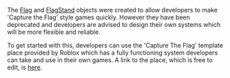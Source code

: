 The [Flag](https://create.roblox.com/docs/reference/engine/classes/Flag) and [FlagStand](https://create.roblox.com/docs/reference/engine/classes/FlagStand) objects were created to allow developers to make
'Capture the Flag' style games quickly. However they have been deprecated and
developers are advised to design their own systems which will be more flexible
and reliable.

To get started with this, developers can use the 'Capture The Flag' template
place provided by Roblox which has a fully functioning system developers can
take and use in their own games. A link to the place, which is free to edit,
is [here][1].

[1]: https://www.roblox.com/games/92721754/Capture-The-Flag#!/about